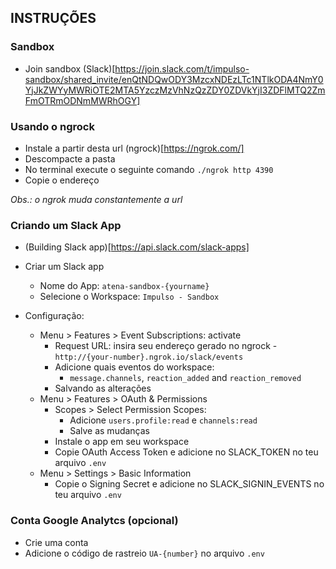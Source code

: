 ## INSTRUÇÕES

### Sandbox

- Join sandbox (Slack)[https://join.slack.com/t/impulso-sandbox/shared_invite/enQtNDQwODY3MzcxNDEzLTc1NTlkODA4NmY0YjJkZWYyMWRiOTE2MTA5YzczMzVhNzQzZDY0ZDVkYjI3ZDFlMTQ2ZmFmOTRmODNmMWRhOGY]

### Usando o ngrock

- Instale a partir desta url (ngrock)[https://ngrok.com/]
- Descompacte a pasta
- No terminal execute o seguinte comando `./ngrok http 4390`
- Copie o endereço

_Obs.: o ngrok muda constantemente a url_

### Criando um Slack App

- (Building Slack app)[https://api.slack.com/slack-apps]
- Criar um Slack app

  - Nome do App: `atena-sandbox-{yourname}`
  - Selecione o Workspace: `Impulso - Sandbox`

- Configuração:
  - Menu > Features > Event Subscriptions: activate
    - Request URL: insira seu endereço gerado no ngrock - `http://{your-number}.ngrok.io/slack/events`
    - Adicione quais eventos do workspace:
      - `message.channels`, `reaction_added` and `reaction_removed`
    - Salvando as alterações
  - Menu > Features > OAuth & Permissions
    - Scopes > Select Permission Scopes:
      - Adicione `users.profile:read` e `channels:read`
      - Salve as mudanças
    - Instale o app em seu workspace
    - Copie OAuth Access Token e adicione no SLACK_TOKEN no teu arquivo `.env`
  - Menu > Settings > Basic Information
    - Copie o Signing Secret e adicione no SLACK_SIGNIN_EVENTS no teu arquivo `.env`

### Conta Google Analytcs (opcional)

- Crie uma conta
- Adicione o código de rastreio `UA-{number}` no arquivo `.env`
